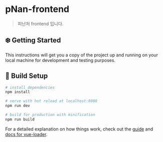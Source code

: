 # pNan-frontend

> 피난처 frontend 입니다.

## ❄️ Getting Started

This instructions will get you a copy of the project up and running on your local machine for development and testing purposes.

## 🔨 Build Setup

``` bash
# install dependencies
npm install

# serve with hot reload at localhost:8080
npm run dev

# build for production with minification
npm run build
```

For a detailed explanation on how things work, check out the [guide](http://vuejs-templates.github.io/webpack/) and [docs for vue-loader](http://vuejs.github.io/vue-loader).
